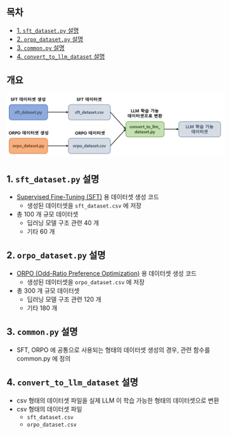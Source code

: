 ## 목차

* [1. ```sft_dataset.py``` 설명](#1-sftdatasetpy-설명)
* [2. ```orpo_dataset.py``` 설명](#2-orpodatasetpy-설명)
* [3. ```common.py``` 설명](#3-commonpy-설명)
* [4. ```convert_to_llm_dataset``` 설명](#4-converttollmdataset-설명)

## 개요

![image](../../images/250312_3.PNG)

## 1. ```sft_dataset.py``` 설명

* [Supervised Fine-Tuning (SFT)](https://github.com/WannaBeSuperteur/AI-study/blob/main/AI%20Basics/LLM%20Basics/LLM_%EA%B8%B0%EC%B4%88_Fine_Tuning_SFT.md) 용 데이터셋 생성 코드
  * 생성된 데이터셋을 ```sft_dataset.csv``` 에 저장
* 총 100 개 규모 데이터셋
  * 딥러닝 모델 구조 관련 40 개
  * 기타 60 개

## 2. ```orpo_dataset.py``` 설명

* [ORPO (Odd-Ratio Preference Optimization)](https://github.com/WannaBeSuperteur/AI-study/blob/main/AI%20Basics/LLM%20Basics/LLM_%EA%B8%B0%EC%B4%88_Fine_Tuning_DPO_ORPO.md#3-orpo-odds-ratio-preference-optimization) 용 데이터셋 생성 코드
  * 생성된 데이터셋을 ```orpo_dataset.csv``` 에 저장
* 총 300 개 규모 데이터셋
  * 딥러닝 모델 구조 관련 120 개
  * 기타 180 개

## 3. ```common.py``` 설명

* SFT, ORPO 에 공통으로 사용되는 형태의 데이터셋 생성의 경우, 관련 함수를 common.py 에 정의

## 4. ```convert_to_llm_dataset``` 설명

* csv 형태의 데이터셋 파일을 실제 LLM 이 학습 가능한 형태의 데이터셋으로 변환
* csv 형태의 데이터셋 파일
  * ```sft_dataset.csv```
  * ```orpo_dataset.csv```